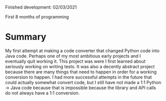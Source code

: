 Finished development: 02/03/2021

First 8 months of programming

# Summary
My first attempt at making a code converter that changed Python code into Java code.
Perhaps one of my most ambitious early projects and I eventually quit working it. This
project was were I first learned about seriously working on writing tests. It was also
a decently abstract project because there are many things that need to happen in order for a
working conversion to happen. I had more successful attempts in the future that could actually
somewhat convert code, but I still have not made a 1:1 Python -> Java code because that is
impossible because the library and API calls do not always have a 1:1 conversion.
